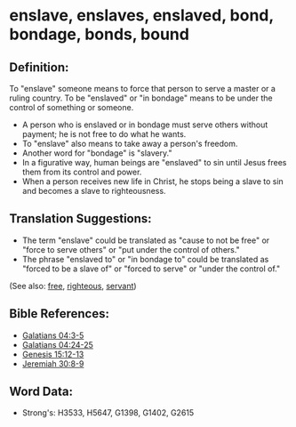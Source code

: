 # enslave, enslaves, enslaved, bond, bondage, bonds, bound #

## Definition: ##

To "enslave" someone means to force that person to serve a master or a ruling country. To be "enslaved" or "in bondage" means to be under the control of something or someone.

* A person who is enslaved or in bondage must serve others without payment; he is not free to do what he wants.
* To "enslave" also means to take away a person's freedom.
* Another word for "bondage" is "slavery."
* In a figurative way, human beings are "enslaved" to sin until Jesus frees them from its control and power.
* When a person receives new life in Christ, he stops being a slave to sin and becomes a slave to righteousness.

## Translation Suggestions: ##

* The term "enslave" could be translated as "cause to not be free" or "force to serve others" or "put under the control of others."
* The phrase "enslaved to" or "in bondage to" could be translated as "forced to be a slave of" or "forced to serve" or "under the control of."

(See also: [free](../other/free.md), [righteous](../kt/righteous.md), [servant](../other/servant.md))

## Bible References: ##

* [Galatians 04:3-5](rc://en/tn/help/gal/04/03)
* [Galatians 04:24-25](rc://en/tn/help/gal/04/24)
* [Genesis 15:12-13](rc://en/tn/help/gen/15/12)
* [Jeremiah 30:8-9](rc://en/tn/help/jer/30/08)

## Word Data: ##

* Strong's: H3533, H5647, G1398, G1402, G2615
